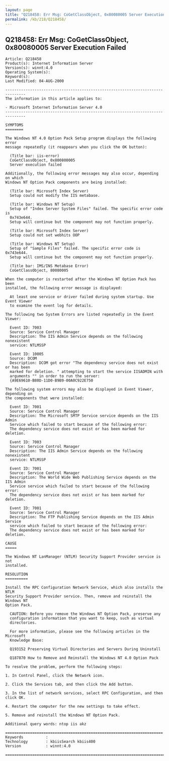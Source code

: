 ```yaml
---
layout: page
title: "Q218458: Err Msg: CoGetClassObject, 0x80080005 Server Execution Failed"
permalink: /kb/218/Q218458/
---
```


## Q218458: Err Msg: CoGetClassObject, 0x80080005 Server Execution Failed

	Article: Q218458
	Product(s): Internet Information Server
	Version(s): winnt:4.0
	Operating System(s): 
	Keyword(s): 
	Last Modified: 04-AUG-2000
	
	-------------------------------------------------------------------------------
	The information in this article applies to:
	
	- Microsoft Internet Information Server 4.0 
	-------------------------------------------------------------------------------
	
	SYMPTOMS
	========
	
	The Windows NT 4.0 Option Pack Setup program displays the following error
	message repeatedly (it reappears when you click the OK button):
	
	  (Title bar: iis-error)
	  CoGetClassObject, 0x800800005
	  Server execution failed
	
	Additionally, the following error messages may also occur, depending on which
	Windows NT Option Pack components are being installed:
	
	  (Title bar: Microsoft Index Server)
	  Setup could not modify the IIS metabase.
	
	  (Title bar: Windows NT Setup)
	  Setup of "Index Server System Files" failed. The specific error code is
	  0x743e644.
	  Setup will continue but the component may not function properly.
	
	  (Title bar: Microsoft Index Server)
	  Setup could not set webhits OOP
	
	  (Title bar: Windows NT Setup)
	  Setup of "Sample Files" failed. The specific error code is 0x743e644.
	  Setup will continue but the component may not function properly.
	
	  (Title bar: IMS/INS Metabase Error)
	  CoGetClassObject, 80080005
	
	When the computer is restarted after the Windows NT Option Pack has been
	installed, the following error message is displayed:
	
	  At least one service or driver failed during system startup. Use Event Viewer
	  to examine the event log for details.
	
	The following two System Errors are listed repeatedly in the Event Viewer:
	
	  Event ID: 7003
	  Source: Service Control Manager
	  Description: The IIS Admin Service depends on the following nonexistent
	  service: NTLMSSP
	
	  Event ID: 10005
	  Source: DCOM
	  Description: DCOM got error "The dependency service does not exist or has been
	  marked for deletion. " attempting to start the service IISADMIN with
	  arguments "" in order to run the server:
	  {A9E69610-B80D-11D0-B9B9-00A0C922E750
	
	The following system errors may also be displayed in Event Viewer, depending on
	the components that were installed:
	
	  Event ID: 7001
	  Source: Service Control Manager
	  Description: The Microsoft SMTP Service service depends on the IIS Admin
	  Service which failed to start because of the following error:
	  The dependency service does not exist or has been marked for deletion.
	
	  Event ID: 7003
	  Source: Service Control Manager
	  Description: The IIS Admin Service depends on the following nonexistent
	  service: NTLMSSP
	
	  Event ID: 7001
	  Source: Service Control Manager
	  Description: The World Wide Web Publishing Service depends on the IIS Admin
	  Service service which failed to start because of the following error:
	  The dependency service does not exist or has been marked for deletion.
	
	  Event ID: 7001
	  Source: Service Control Manager
	  Description: The FTP Publishing Service depends on the IIS Admin Service
	  service which failed to start because of the following error:
	  The dependency service does not exist or has been marked for deletion.
	
	CAUSE
	=====
	
	The Windows NT LanManager (NTLM) Security Support Provider service is not
	installed.
	
	RESOLUTION
	==========
	
	Install the RPC Configuration Network Service, which also installs the NTLM
	Security Support Provider service. Then, remove and reinstall the Windows NT
	Option Pack.
	
	  CAUTION: Before you remove the Windows NT Option Pack, preserve any
	  configuration information that you want to keep, such as virtual
	  directories.
	
	  For more information, please see the following articles in the Microsoft
	  Knowledge Base:
	
	  Q193152 Preserving Virtual Directories and Servers During Uninstall
	
	  Q187870 How to Remove and Reinstall the Windows NT 4.0 Option Pack
	
	To resolve the problem, perform the following steps:
	
	1. In Control Panel, click the Network icon.
	
	2. Click the Services tab, and then click the Add button.
	
	3. In the list of network services, select RPC Configuration, and then click OK.
	
	4. Restart the computer for the new settings to take effect.
	
	5. Remove and reinstall the Windows NT Option Pack.
	
	Additional query words: ntop iis akz
	
	======================================================================
	Keywords          :  
	Technology        : kbiisSearch kbiis400
	Version           : winnt:4.0
	
	=============================================================================
	
